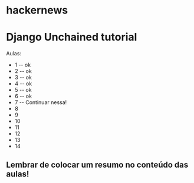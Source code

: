 hackernews
==========

# Django Unchained tutorial

Aulas:
* 1 -- ok
* 2 -- ok
* 3 -- ok
* 4 -- ok
* 5 -- ok
* 6 -- ok
* 7 -- Continuar nessa!
* 8
* 9
* 10
* 11
* 12
* 13
* 14

## Lembrar de colocar um resumo no conteúdo das aulas!
